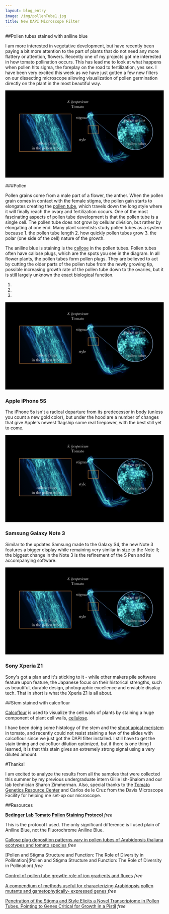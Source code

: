 ```yaml
---
layout: blog_entry
image: /img/pollenTube1.jpg
title: New DAPI Microscope Filter
---
```


##Pollen tubes stained with aniline blue

I am more interested in vegetative development, but have recently been paying a bit more attention to the part of plants that do not need any more flattery or attention, flowers. Recently one of my projects got me interested in how tomato pollination occurs.  This has lead me to look at what happens when pollen hits sigma, the foreplay on the road to fertilization, yes sex.  I have been very excited this week as we have just gotten a few new filters on our dissecting microscope allowing visualization of pollen germination directly on the plant in the most beautiful way. 

<img src="/img/pollenFig.png" class="img-responsive" alt="Responsive image"> 

<!-- <div class="container">

  <div class="row">
    
    <div class="col-md-4 portfolio-item">
      <a href="#project-one"><img class="img-responsive" src="http://placehold.it/700x400"></a>
      <h3><a href="#project-one">Project One</a></h3>
      <p>Lorem ipsum dolor sit amet, consectetur adipiscing elit. Nam viverra euismod odio, gravida pellentesque urna varius vitae.</p>
    </div>

    <div class="col-md-4 portfolio-item">
      <a href="#project-two"><img class="img-responsive" src="http://placehold.it/700x400"></a>
      <h3><a href="#project-two">Project Two</a></h3>
      <p>Lorem ipsum dolor sit amet, consectetur adipiscing elit. Nam viverra euismod odio, gravida pellentesque urna varius vitae.</p>
    </div>

  </div>
  
</div><!-- /.container -->

###Pollen

Pollen grains come from a male part of a flower, the anther.  When the pollen grain comes in contact with the female stigma, the pollen gain starts to elongates creating the [pollen tube](http://en.wikipedia.org/wiki/Pollen_tube), which travels down the long style where it will finally reach the ovary and fertilization occurs. One of the most fascinating aspects of pollen tube development is that the pollen tube is a single cell. The pollen tube does not grow by cellular division, but rather by elongating at one end. Many plant scientists study pollen tubes as a system because 1. the pollen tube length 2. how quickly pollen tubes grow 3. the polar (one side of the cell) nature of the growth.  

The aniline blue is staining is the [callose](http://en.wikipedia.org/wiki/Callose) in the pollen tubes. Pollen tubes often have callose plugs, which are the spots you see in the diagram. In all flower plants, the pollen tubes form pollen plugs.   They are believed to act by cutting the older parts of the pollen tube from the newly growing tip, possible increasing  growth rate of the pollen tube down to the ovaries, but it is still largely unknown the exact biological function.



<div id="carousel-example-generic" class="carousel slide">
  
  <!-- Indicators -->
  <ol class="carousel-indicators">
    <li data-target="#carousel-example-generic" data-slide-to="0" class="active"></li>
    <li data-target="#carousel-example-generic" data-slide-to="1"></li>
    <li data-target="#carousel-example-generic" data-slide-to="2"></li>
  </ol>

  <!-- Wrapper for slides -->
<div class="carousel-inner">
  <div class="item active">
    <img src="/img/pollenFig.png" alt="Apple iPhone 5S">
    <div class="carousel-caption">
      <h3>Apple iPhone 5S</h3>
      <p>The iPhone 5s isn't a radical departure from its predecessor in body (unless you count a new gold color), but under the hood are a number of changes that give Apple's newest flagship some real firepower, with the best still yet to come. </p>
    </div>
  </div>
  <div class="item">
    <img src="/img/pollenFig.png" alt="Samsung Galaxy Note 3">
    <div class="carousel-caption">
      <h3>Samsung Galaxy Note 3</h3>
      <p>Similar to the updates Samsung made to the Galaxy S4, the new Note 3 features a bigger display while remaining very similar in size to the Note II; the biggest change in the Note 3 is the refinement of the S Pen and its accompanying software.</p>
    </div>
  </div>
    <div class="item">
        <img src="/img/pollenFig.png" alt="Apple iPhone 5S">
      <div class="carousel-caption">
        <h3>Sony Xperia Z1</h3>
        <p>Sony's got a plan and it's sticking to it - while other makers pile software feature upon feature, the Japanese focus on their historical strengths, such as beautiful, durable design, photographic excellence and enviable display tech. That in short is what the Xperia Z1 is all about.</p>
      </div>
    </div>
  </div>

  <!-- Controls -->
  <a class="left carousel-control" href="#carousel-example-generic" data-slide="prev">
    <span class="glyphicon glyphicon-chevron-left"></span>
  </a>
  <a class="right carousel-control" href="#carousel-example-generic" data-slide="next">
    <span class="glyphicon glyphicon-chevron-right"></span>
  </a>
</div>


##Stem stained with calcoflour

[Calcoflour](http://en.wikipedia.org/wiki/Calcofluor-white) is used to visualize the cell walls of plants by staining a huge component of plant cell walls, [cellulose](http://en.wikipedia.org/wiki/Cellulose).

I have been doing some histology of the stem and the [shoot apical meristem](http://en.wikipedia.org/wiki/Meristem#Shoot_apical_meristems) in tomato, and recently could not resist staining a few of the slides with calcoflour since we just got the DAPI filter installed. I still have to get the stain timing and calcofluor dilution optimized, but if there is one thing I learned, it is that this stain gives an extremely strong signal using a very diluted amount.  


#Thanks!

I am excited to analyze the results from all the samples that were collected this summer by my previous undergraduate intern Gillie Ish-Shalom and our lab technician Sharon Zimmerman. Also, special thanks to the [Tomato Genetics Resource Center](http://tgrc.ucdavis.edu/) and Carlos de le Cruz from the Davis Microscope Facility for helping me set-up our microscope.

##Resources

**[Bedinger Lab Tomato Pollen Staining Protocol](http://www.irbtomato.org/Aniline_Blue_Staining_Protocol.pdf)** *free*  

This is the protocol I used.  The only significant difference is I used plain ol' Aniline Blue, not the Fluorochrome Aniline Blue.

[Callose plug deposition patterns vary in pollen tubes of Arabidopsis thaliana ecotypes and tomato species](http://www.biomedcentral.com/1471-2229/12/178) *free*

[Pollen and Stigma Structure and Function: The Role of Diversity in Pollination](Pollen and Stigma Structure and Function: The Role of Diversity in Pollination) *free*

[Control of pollen tube growth: role of ion gradients and ﬂuxes](http://onlinelibrary.wiley.com/store/10.1046/j.1469-8137.2003.00847.x/asset/j.1469-8137.2003.00847.x.pdf?v=1&t=hnzps8z7&s=d387ebdc0c6f26ce6a989274a9e5a9f8ae1589d2) *free*

[A compendium of methods useful for characterizing Arabidopsis pollen mutants and gametophytically- expressed genes](http://onlinelibrary.wiley.com/store/10.1111/j.1365-313X.2004.02147.x/asset/j.1365-313X.2004.02147.x.pdf?v=1&t=hnzpxoip&s=492212ad2416da61fb47b59d4b36c9984fdee1c6) *free*

[Penetration of the Stigma and Style Elicits a Novel
Transcriptome in Pollen Tubes, Pointing to Genes Critical
for Growth in a Pistil](http://www.plosgenetics.org/article/info%3Adoi%2F10.1371%2Fjournal.pgen.1000621) *free*

<script src="http://code.jquery.com/jquery.js"></script>
<script src="http://netdna.bootstrapcdn.com/bootstrap/3.0.0-rc1/js/bootstrap.min.js"></script>


